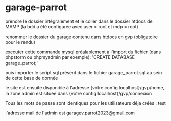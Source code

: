 # garage-parrot

prendre le dossier intégralement et le coller dans le dossier htdocs de MAMP (la bdd a été configurée avec user = root et mdp = root)

renommer le dossier du garage contenu dans htdocs en gvp (obligatoire pour le rendu)

executer cette commande mysql préalablement à l'import du fichier (dans phpstorm ou phpmyadmin par exemple): 'CREATE DATABASE garage_parrot;'

puis importer le script sql présent dans le fichier garage_parrot.sql au sein de cette base de donnée

le site est ensuite disponible à l'adresse {votre config localhost}/gvp/home, la zone admin est située dans {votre config localhost}/gvp/connexion

Tous les mots de passe sont identiques pour les utilisateurs déja créés : test

l'adresse mail de l'admin est garagev.parrot2023@gmail.com
